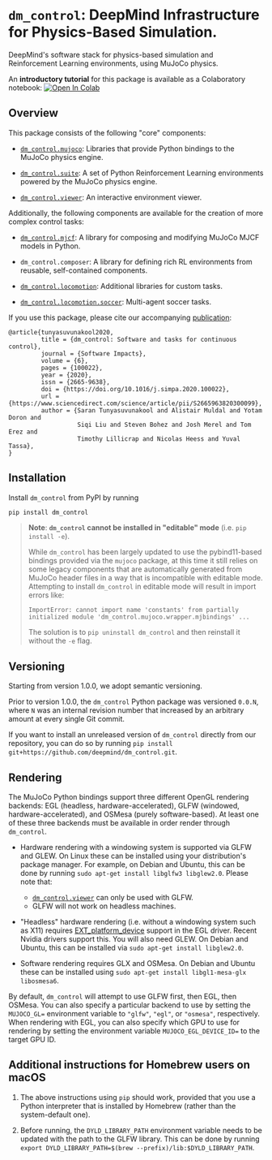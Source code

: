 # `dm_control`: DeepMind Infrastructure for Physics-Based Simulation.

DeepMind's software stack for physics-based simulation and Reinforcement
Learning environments, using MuJoCo physics.

An **introductory tutorial** for this package is available as a Colaboratory
notebook:
[![Open In Colab](https://colab.research.google.com/assets/colab-badge.svg)](https://colab.research.google.com/github/deepmind/dm_control/blob/main/tutorial.ipynb)

## Overview

This package consists of the following "core" components:

-   [`dm_control.mujoco`]: Libraries that provide Python bindings to the MuJoCo
    physics engine.

-   [`dm_control.suite`]: A set of Python Reinforcement Learning environments
    powered by the MuJoCo physics engine.

-   [`dm_control.viewer`]: An interactive environment viewer.

Additionally, the following components are available for the creation of more
complex control tasks:

-   [`dm_control.mjcf`]: A library for composing and modifying MuJoCo MJCF
    models in Python.

-   `dm_control.composer`: A library for defining rich RL environments from
    reusable, self-contained components.

-   [`dm_control.locomotion`]: Additional libraries for custom tasks.

-   [`dm_control.locomotion.soccer`]: Multi-agent soccer tasks.

If you use this package, please cite our accompanying [publication]:

```
@article{tunyasuvunakool2020,
         title = {dm_control: Software and tasks for continuous control},
         journal = {Software Impacts},
         volume = {6},
         pages = {100022},
         year = {2020},
         issn = {2665-9638},
         doi = {https://doi.org/10.1016/j.simpa.2020.100022},
         url = {https://www.sciencedirect.com/science/article/pii/S2665963820300099},
         author = {Saran Tunyasuvunakool and Alistair Muldal and Yotam Doron and
                   Siqi Liu and Steven Bohez and Josh Merel and Tom Erez and
                   Timothy Lillicrap and Nicolas Heess and Yuval Tassa},
}
```

## Installation

Install `dm_control` from PyPI by running

```sh
pip install dm_control
```

> **Note**: **`dm_control` cannot be installed in "editable" mode** (i.e. `pip
> install -e`).
>
> While `dm_control` has been largely updated to use the pybind11-based bindings
> provided via the `mujoco` package, at this time it still relies on some legacy
> components that are automatically generated from MuJoCo header files in a way
> that is incompatible with editable mode. Attempting to install `dm_control` in
> editable mode will result in import errors like:
>
> ```
> ImportError: cannot import name 'constants' from partially initialized module 'dm_control.mujoco.wrapper.mjbindings' ...
> ```
>
> The solution is to `pip uninstall dm_control` and then reinstall it without
> the `-e` flag.

## Versioning

Starting from version 1.0.0, we adopt semantic versioning.

Prior to version 1.0.0, the `dm_control` Python package was versioned `0.0.N`,
where `N` was an internal revision number that increased by an arbitrary amount
at every single Git commit.

If you want to install an unreleased version of `dm_control` directly from our
repository, you can do so by running `pip install
git+https://github.com/deepmind/dm_control.git`.

## Rendering

The MuJoCo Python bindings support three different OpenGL rendering backends:
EGL (headless, hardware-accelerated), GLFW (windowed, hardware-accelerated), and
OSMesa (purely software-based). At least one of these three backends must be
available in order render through `dm_control`.

*   Hardware rendering with a windowing system is supported via GLFW and GLEW.
    On Linux these can be installed using your distribution's package manager.
    For example, on Debian and Ubuntu, this can be done by running `sudo apt-get
    install libglfw3 libglew2.0`. Please note that:

    -   [`dm_control.viewer`] can only be used with GLFW.
    -   GLFW will not work on headless machines.

*   "Headless" hardware rendering (i.e. without a windowing system such as X11)
    requires [EXT_platform_device] support in the EGL driver. Recent Nvidia
    drivers support this. You will also need GLEW. On Debian and Ubuntu, this
    can be installed via `sudo apt-get install libglew2.0`.

*   Software rendering requires GLX and OSMesa. On Debian and Ubuntu these can
    be installed using `sudo apt-get install libgl1-mesa-glx libosmesa6`.

By default, `dm_control` will attempt to use GLFW first, then EGL, then OSMesa.
You can also specify a particular backend to use by setting the `MUJOCO_GL=`
environment variable to `"glfw"`, `"egl"`, or `"osmesa"`, respectively. When
rendering with EGL, you can also specify which GPU to use for rendering by
setting the environment variable `MUJOCO_EGL_DEVICE_ID=` to the target GPU ID.

## Additional instructions for Homebrew users on macOS

1.  The above instructions using `pip` should work, provided that you use a
    Python interpreter that is installed by Homebrew (rather than the
    system-default one).

2.  Before running, the `DYLD_LIBRARY_PATH` environment variable needs to be
    updated with the path to the GLFW library. This can be done by running
    `export DYLD_LIBRARY_PATH=$(brew --prefix)/lib:$DYLD_LIBRARY_PATH`.

[EXT_platform_device]: https://www.khronos.org/registry/EGL/extensions/EXT/EGL_EXT_platform_device.txt
[Releases page on the MuJoCo GitHub repository]: https://github.com/deepmind/mujoco/releases
[MuJoCo website]: https://mujoco.org/
[publication]: https://doi.org/10.1016/j.simpa.2020.100022
[`ctypes`]: https://docs.python.org/3/library/ctypes.html
[`dm_control.mjcf`]: dm_control/mjcf/README.md
[`dm_control.mujoco`]: dm_control/mujoco/README.md
[`dm_control.suite`]: dm_control/suite/README.md
[`dm_control.viewer`]: dm_control/viewer/README.md
[`dm_control.locomotion`]: dm_control/locomotion/README.md
[`dm_control.locomotion.soccer`]: dm_control/locomotion/soccer/README.md
